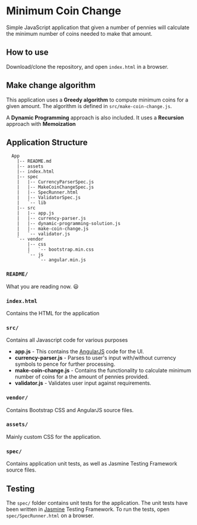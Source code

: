 Minimum Coin Change
===================
Simple JavaScript application that given a number of pennies will calculate the minimum number of coins needed to make that amount.

## How to use
Download/clone the repository, and open `index.html` in a browser.

## Make change algorithm
This application uses a **Greedy algorithm** to compute minimum coins for a given amount.
The algorithm is defined in `src/make-coin-change.js`.

A **Dynamic Programming** approach is also included. It uses a **Recursion** approach with **Memoization**

## Application Structure
```
  App
    |-- README.md
    |-- assets
    |-- index.html
    |-- spec
    |   |-- CurrencyParserSpec.js
    |   |-- MakeCoinChangeSpec.js
    |   |-- SpecRunner.html
    |   |-- ValidatorSpec.js
    |   `-- lib
    |-- src
    |   |-- app.js
    |   |-- currency-parser.js
    |   |-- dynamic-programming-solution.js
    |   |-- make-coin-change.js
    |   `-- validator.js
    `-- vendor
        |-- css
        |   `-- bootstrap.min.css
        `-- js
            `-- angular.min.js

```
### `README/`
What you are reading now. :smiley:

### `index.html`
Contains the HTML for the application

### `src/`
Contains all Javascript code for various purposes

* **app.js** - This contains the [AngularJS](https://angularjs.org) code for the UI.
* **currency-parser.js** - Parses to user's input with/without currency symbols to pence for further processing.
* **make-coin-change.js** - Contains the functionality to calculate minimum number of coins for a the amount of pennies provided.
* **validator.js** - Validates user input against requirements.

### `vendor/`
Contains Bootstrap CSS and AngularJS source files.

### `assets/`
Mainly custom CSS for the application.

### `spec/`
Contains application unit tests, as well as Jasmine Testing Framework source files.

## Testing
The `spec/` folder contains unit tests for the application. The unit tests have been written in [Jasmine](https://jasmine.github.io) Testing Framework.
To run the tests, open `spec/SpecRunner.html` on a browser.

